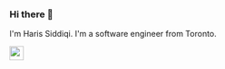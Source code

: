 ### Hi there 👋

<p>I'm Haris Siddiqi. I'm a software engineer from Toronto.</p>

<p><a href="https://www.linkedin.com/in/michael-hoffmann-3b8933b1"><img src="https://img.shields.io/badge/linkedin-%230077B5.svg?&style=for-the-badge&logo=linkedin&logoColor=white" height=25></p>
